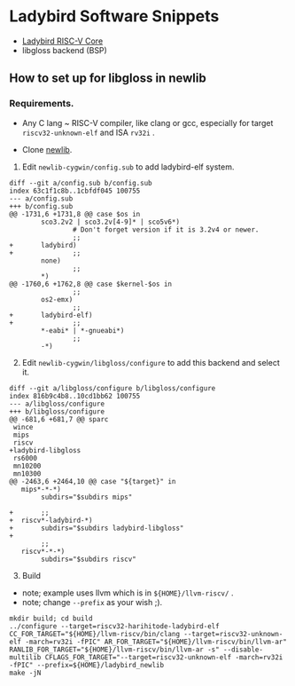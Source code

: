# Ladybird Software Snippets

* [Ladybird RISC-V Core](https://github.com/harihitode/ladybird#ladybird)
* libgloss backend (BSP)

## How to set up for libgloss in newlib

### Requirements.

* Any C lang ~ RISC-V compiler, like clang or gcc, 
  especially for target `riscv32-unknown-elf` and ISA `rv32i` .

* Clone [newlib](https://sourceware.org/newlib/).

1. Edit `newlib-cygwin/config.sub` to add ladybird-elf system.


```
diff --git a/config.sub b/config.sub
index 63c1f1c8b..1cbfdf045 100755
--- a/config.sub
+++ b/config.sub
@@ -1731,6 +1731,8 @@ case $os in
        sco3.2v2 | sco3.2v[4-9]* | sco5v6*)
                # Don't forget version if it is 3.2v4 or newer.
                ;;
+       ladybird)
+               ;;
        none)
                ;;
        *)
@@ -1760,6 +1762,8 @@ case $kernel-$os in
                ;;
        os2-emx)
                ;;
+       ladybird-elf)
+               ;;
        *-eabi* | *-gnueabi*)
                ;;
        -*)
```

2. Edit `newlib-cygwin/libgloss/configure` to add this backend and select it.


```
diff --git a/libgloss/configure b/libgloss/configure
index 816b9c4b8..10cd1bb62 100755
--- a/libgloss/configure
+++ b/libgloss/configure
@@ -681,6 +681,7 @@ sparc
 wince
 mips
 riscv
+ladybird-libgloss
 rs6000
 mn10200
 mn10300
@@ -2463,6 +2464,10 @@ case "${target}" in
   mips*-*-*)
        subdirs="$subdirs mips"

+       ;;
+  riscv*-ladybird-*)
+       subdirs="$subdirs ladybird-libgloss"
+
        ;;
   riscv*-*-*)
        subdirs="$subdirs riscv"
```

3. Build

  * note; example uses llvm which is in `${HOME}/llvm-riscv/` .
  * note; change `--prefix` as your wish ;).

```
mkdir build; cd build
../configure --target=riscv32-harihitode-ladybird-elf CC_FOR_TARGET="${HOME}/llvm-riscv/bin/clang --target=riscv32-unknown-elf -march=rv32i -fPIC" AR_FOR_TARGET="${HOME}/llvm-riscv/bin/llvm-ar" RANLIB_FOR_TARGET="${HOME}/llvm-riscv/bin/llvm-ar -s" --disable-multilib CFLAGS_FOR_TARGET="--target=riscv32-unknown-elf -march=rv32i -fPIC" --prefix=${HOME}/ladybird_newlib
make -jN
```
